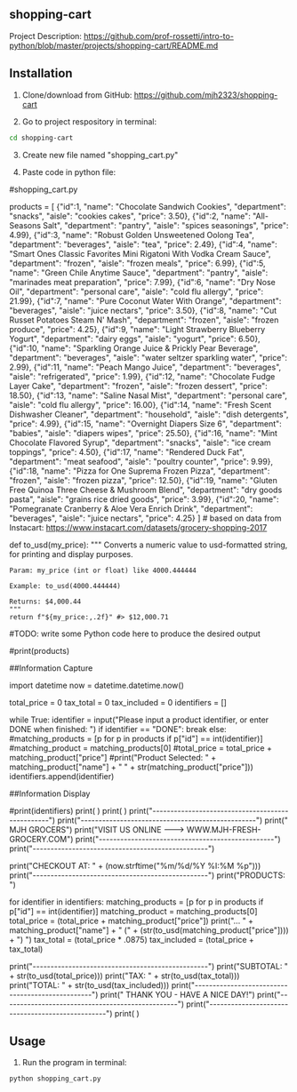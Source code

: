 ## shopping-cart

Project Description: https://github.com/prof-rossetti/intro-to-python/blob/master/projects/shopping-cart/README.md



## Installation 

1) Clone/download from GitHub: https://github.com/mjh2323/shopping-cart

2) Go to project respository in terminal: 

```sh
cd shopping-cart
```

3) Create new file named "shopping_cart.py"

4) Paste code in python file: 

#shopping_cart.py

products = [
    {"id":1, "name": "Chocolate Sandwich Cookies", "department": "snacks", "aisle": "cookies cakes", "price": 3.50},
    {"id":2, "name": "All-Seasons Salt", "department": "pantry", "aisle": "spices seasonings", "price": 4.99},
    {"id":3, "name": "Robust Golden Unsweetened Oolong Tea", "department": "beverages", "aisle": "tea", "price": 2.49},
    {"id":4, "name": "Smart Ones Classic Favorites Mini Rigatoni With Vodka Cream Sauce", "department": "frozen", "aisle": "frozen meals", "price": 6.99},
    {"id":5, "name": "Green Chile Anytime Sauce", "department": "pantry", "aisle": "marinades meat preparation", "price": 7.99},
    {"id":6, "name": "Dry Nose Oil", "department": "personal care", "aisle": "cold flu allergy", "price": 21.99},
    {"id":7, "name": "Pure Coconut Water With Orange", "department": "beverages", "aisle": "juice nectars", "price": 3.50},
    {"id":8, "name": "Cut Russet Potatoes Steam N' Mash", "department": "frozen", "aisle": "frozen produce", "price": 4.25},
    {"id":9, "name": "Light Strawberry Blueberry Yogurt", "department": "dairy eggs", "aisle": "yogurt", "price": 6.50},
    {"id":10, "name": "Sparkling Orange Juice & Prickly Pear Beverage", "department": "beverages", "aisle": "water seltzer sparkling water", "price": 2.99},
    {"id":11, "name": "Peach Mango Juice", "department": "beverages", "aisle": "refrigerated", "price": 1.99},
    {"id":12, "name": "Chocolate Fudge Layer Cake", "department": "frozen", "aisle": "frozen dessert", "price": 18.50},
    {"id":13, "name": "Saline Nasal Mist", "department": "personal care", "aisle": "cold flu allergy", "price": 16.00},
    {"id":14, "name": "Fresh Scent Dishwasher Cleaner", "department": "household", "aisle": "dish detergents", "price": 4.99},
    {"id":15, "name": "Overnight Diapers Size 6", "department": "babies", "aisle": "diapers wipes", "price": 25.50},
    {"id":16, "name": "Mint Chocolate Flavored Syrup", "department": "snacks", "aisle": "ice cream toppings", "price": 4.50},
    {"id":17, "name": "Rendered Duck Fat", "department": "meat seafood", "aisle": "poultry counter", "price": 9.99},
    {"id":18, "name": "Pizza for One Suprema Frozen Pizza", "department": "frozen", "aisle": "frozen pizza", "price": 12.50},
    {"id":19, "name": "Gluten Free Quinoa Three Cheese & Mushroom Blend", "department": "dry goods pasta", "aisle": "grains rice dried goods", "price": 3.99},
    {"id":20, "name": "Pomegranate Cranberry & Aloe Vera Enrich Drink", "department": "beverages", "aisle": "juice nectars", "price": 4.25}
] # based on data from Instacart: https://www.instacart.com/datasets/grocery-shopping-2017


def to_usd(my_price):
    """
    Converts a numeric value to usd-formatted string, for printing and display purposes.

    Param: my_price (int or float) like 4000.444444

    Example: to_usd(4000.444444)

    Returns: $4,000.44
    """
    return f"${my_price:,.2f}" #> $12,000.71


#TODO: write some Python code here to produce the desired output

#print(products)

##Information Capture

import datetime 
now = datetime.datetime.now()


total_price = 0
tax_total = 0
tax_included = 0 
identifiers = []



while True:
    identifier = input("Please input a product identifier, or enter DONE when finished: ")
    if identifier == "DONE":
        break
    else:
        #matching_products = [p for p in products if p["id"] == int(identifier)]
        #matching_product = matching_products[0]
        #total_price = total_price + matching_product["price"]
        #print("Product Selected: " + matching_product["name"] + " " + str(matching_product["price"]))
        identifiers.append(identifier)

##Information Display 

#print(identifiers)
print( ) 
print( )
print("-------------------------------------------------")
print("-------------------------------------------------")
print("                MJH GROCERS")
print("VISIT US ONLINE ---> WWW.MJH-FRESH-GROCERY.COM")
print("-------------------------------------------------")
print("-------------------------------------------------")



print("CHECKOUT AT: " + (now.strftime("%m/%d/%Y %I:%M %p")))
print("-------------------------------------------------")
print("PRODUCTS: ")



for identifier in identifiers:
    matching_products = [p for p in products if p["id"] == int(identifier)]
    matching_product = matching_products[0]
    total_price = (total_price + matching_product["price"])
    print("... " + matching_product["name"] + " (" + (str(to_usd(matching_product["price"]))) + ") ")
    tax_total = (total_price * .0875)
    tax_included = (total_price + tax_total)

print("-------------------------------------------------")
print("SUBTOTAL: " + str(to_usd(total_price)))
print("TAX: " + str(to_usd(tax_total)))
print("TOTAL: " + str(to_usd(tax_included)))
print("-------------------------------------------------")
print("       THANK YOU - HAVE A NICE DAY!")
print("-------------------------------------------------")
print("-------------------------------------------------")
print( )






## Usage

1) Run the program in terminal: 

```sh
python shopping_cart.py
```


